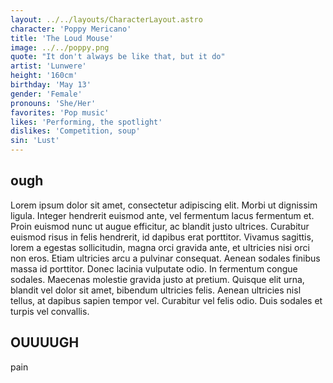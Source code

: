 ```yaml
---
layout: ../../layouts/CharacterLayout.astro
character: 'Poppy Mericano'
title: 'The Loud Mouse'
image: ../../poppy.png
quote: "It don't always be like that, but it do"
artist: 'Lunwere'
height: '160cm'
birthday: 'May 13'
gender: 'Female'
pronouns: 'She/Her'
favorites: 'Pop music'
likes: 'Performing, the spotlight'
dislikes: 'Competition, soup'
sin: 'Lust'
---
```

## ough
Lorem ipsum dolor sit amet, consectetur adipiscing elit. Morbi ut dignissim ligula. Integer hendrerit euismod ante, vel fermentum lacus fermentum et. Proin euismod nunc ut augue efficitur, ac blandit justo ultrices. Curabitur euismod risus in felis hendrerit, id dapibus erat porttitor. Vivamus sagittis, lorem a egestas sollicitudin, magna orci gravida ante, et ultricies nisi orci non eros. Etiam ultricies arcu a pulvinar consequat. Aenean sodales finibus massa id porttitor. Donec lacinia vulputate odio. In fermentum congue sodales. Maecenas molestie gravida justo at pretium. Quisque elit urna, blandit vel dolor sit amet, bibendum ultricies felis. Aenean ultricies nisl tellus, at dapibus sapien tempor vel. Curabitur vel felis odio. Duis sodales et turpis vel convallis. 

## OUUUUGH
pain